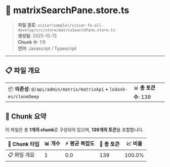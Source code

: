 # 📄 matrixSearchPane.store.ts

> **파일 경로**: `vizier(sample)/vizier-fe-all-develop/src/store/matrixSearchPane.store.ts`  
> **생성일**: 2025-10-13  
> **Chunk 수**: 1개  
> **언어**: Javascript / Typescript
---


## 📋 파일 개요

| | |
|--|--|
| 📦 **의존성**: `@/api/admin/matrix/matrixApi` • `lodash-es/cloneDeep` | 📊 **총 토큰 수**: 139 |






## 🧩 Chunk 요약

이 파일은 총 **1개의 chunk**로 구성되어 있으며, **139개의 토큰**을 포함합니다.

| 🧩 Chunk 타입 | 📊 개수 | ⚡ 평균 복잡도 | 📝 총 토큰 | 📈 비율 |
|---------------|--------|-------------|----------|--------|
| 📋 파일 개요 | 1 | 0.0 | 139 | 100.0% |

